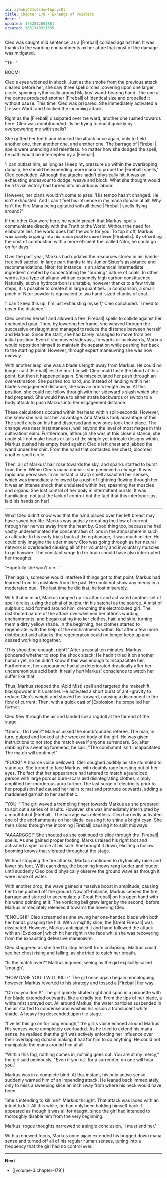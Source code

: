 ```yaml
---
id: zj9wbj421c6s4qwfhpcys0l
title: Chapter 178 - Exhange of Pointers
desc: ''
updated: 1652812601861
created: 1651340921335
---
```


Cleo was caught mid sentence, as a |Fireball| collided against her. It was thanks to the warding enchantments on her attire that most of the damage was mitigated.

"Thi-"

BOOM!

Cleo's eyes widened in shock. Just as the smoke from the previous attack cleared before her, she saw three spell circles, covering upon one larger circle, spinning rythmically around Markus' wand-bearing hand. The one at the centre produced another |Fireball| of identical size and propelled it without pause. This time, Cleo was prepared. She immediately activated a |Lesser Ward| and blocked the incoming attack.

Right as the |Fireball| dissipated over the ward, another one rushed towards here. Cleo was dumbfounded. 'Is he trying to end it quickly by overpowering me with spells?'

She gritted her teeth and blocked the attack once again, only to field another one, then another one, and another one. The barrage of |Fireball| spells were unending and relentless. No matter how she dodged the spell, he path would be intercepted by a |Fireball|.

'I can outlast him, as long as I keep my pressure up within the overlapping domain, he should be expending more mana to propel the |Fireball| spells,' Cleo concluded. Although the attacks hadn't physically hit, it was an exhausting endeavour to dodge, weave and block. What she thought would be a trivial victory had turned into an arduous labour.

However, her plans wouldn't come to pass. 'His tempo hasn't changed. He isn't exhausted. And I can't feel his influence in my mana domain at all! Why isn't the Fire Mana being agitated with all these |Fireball| spells flying around?'

If the other Guy were here, he would preach that Markus' spells communicate directly with the Truth of the World. Without the need for elaborate lies, the world does half the work for you. To top it off, Markus was barely tapping into his mana pool to case these |Fireballs|. By offsetting the cost of combustion with a more efficient fuel called Nitor, he could go on for days. 

Over the past year, Markus had updated the resources stored in his hands-free belt satchel, in large part thanks to his Junior Sister's assistance and recommendations. Nitor, for instance, is an alchemical intermediate ingredient created by concentrating the "burning" nature of coals. In other words, its a type of alkane with an extremely high carbon constituence. Naturally, such a hydrocarbon is unstable, however thanks to a few trivial steps, it is possible to create it in large quantities. In comparison, a small pinch of Nitor powder is equivalent to two hand-sized chunks of coal.

'I can't keep this up, I'm just exhausting myself,' Cleo concluded. 'I need to cover the distance.'

Cleo centred herself and allowed a few |Fireball| spells to collide against her enchanted gear. Then, by lowering her frame, she weaved through the successive onslaught and managed to reduce the distance between herself and Markus. Since the start, she had barely managed to move from her initial position. Even if she moved sideways, forwards or backwards, Markus would reposition himself to maintain the separation while pushing her back to the starting point. However, through expert maneuvring she was now midway.

With another leap, she was a blade's length away from Markus. He could no longer cast |Fireball| lest he hurt himself. Cleo could taste the blood at this point, but then it happened again. She miscalculated her push through an overestimation. She pushed too hard, and instead of landing within her blade's engagement distance, she was an arm's length away. At this position, she could not follow through with her sideward's slash which she had prepared. She would have to either strafe backwards or switch to a body attack to push Markus into her engagement distance.

These calculations occured within her head within split-seconds. However, she knew she had lost her advantage. And Markus took advantage of this. The spell circls on his hand dispersed and new ones took their place. The change was near instantaneous, well beyond the level of most mages in this cultivationr ealm. Furthermore, although she was at this close distance, she could still not make heads or tails of the simple yet intricate designs within. Markus pushed his empty hand against Cleo's left chest and jabbed the wand under her chin. From the hand that contacted her chest, bloomed another spell circle.

Then, all of Markus' hair rose towards the sky, and sparks started to burst from them. Within Cleo's mana domain, she percieved a change. It was rapid and pervasive. In an instant, a sharp smell assaulted her senses, which was immediately followed by a rush of lightning flowing through her. It was an intense shock that undulated within her, spasming her muscles and organs. She lost control of her body in intermittent bursts. It was humiliating, not just the lack of control, but the fact that this interloper just laid his hands on her!

____

What Cleo didn't know was that the hand placed over her left breast may have saved her life. Markus was actively rerouting the flow of current through her nerves away from the heart by. Good thing too, because he had vastly underestimated the concentration of ions in the atmosphere in such an altitude. In his early trials back at the orphanage, it was much milder. He could only imagine the utter misery Cleo was going through as her neural network is overloaded causing all of her voluntary and involuntary muscles to go haywire. The constant surge to her brain should have also interrupted her thoughts.

'Hopefully she won't die...'

Then again, someone would interfere if things got to that point. Markus had learned from his mistakes from the past. He could not show any mercy in a moderated duel. The last time he did that, he lost miserably.

With that in mind, Markus ramped up his attack and activated another set of spell circles, using the phial of sulphur in his satchel as the source. A mist of sulphuric acid formed around him, drenching the electrocuted girl. The distributed nature of the attack overwhelmed her attire's warding enchantments, and began eating into her clothes, hair, and skin, turning them a dirty yellow shade. In the beginning, her clothes started to regenerate, with the help of the enchantments within. But after a few more distributed acid attacks, the regeneration could no longer keep up and ceased working altogether.

'This should be enough, right?' After a casual ten minutes, Markus pondered whether to stop the shock attack. He hadn't tried it on another human yet, so he didn't know if this was enough to incapacitate her. Furthermore, her appearance had also deteriorated drastically after her unceremonious acid bath. It really hurt Markus' conscience to watch her suffer like that.

Thus, Markus stopped the |Acid Mist| spell and targeted the makeshift blackpowder in his satchel. He activated a short burst of anti-gravity to reduce Cleo's weight and shoved her forward, causing a disconnect in the flow of current. Then, with a quick cast of |Explosion| he propelled her further.

Cleo flew through the air and landed like a ragdoll at the far end of the stage.

"Umm... Do I win?" Markus asked the dumbfounded referee. The man, in turn, gulped and looked at the wrecked body of the girl. He was given instructions to not stop the match even if anyone surrenders. So, after dabbing his sweating forehead, he said, "The combatant isn't incapacitated. The match will continue!"

"FUCK!" A hoarse voice bellowed. Cleo coughed audibly as she stumbled to stand up. She turned to face Markus, with deathly rage bursting out of her eyes. The fact that her appearance had tattered to match a jaundiced person with large porous burn-scars and disintegrating clothes, simply amplified her murderous aura further. The last surge of electricity prior to her propulsion had caused her hairs to mat and protrude outwards, adding a maddened garnish to her aesthetic.

"YOU-" The girl waved a trembling finger towards Markus as she prepared to spit out a series of insults. However, she was immediately interrupted by a mouthful of |Fireball|. The barrage was relentless. Cleo hurriedly activated one of the enchantments on her blade, causing it to shine a bright cyan. She then sliced through the incoming |Fireball| causing it to split midways.

"AAAARGGG!" She shouted as she continued to slice through the |Fireball| spells. As she gained proper footing, Markus raised his right foot and activated a spell circle at his sole. She brought it down, eliciting a hollow booming knows that vibrated throughout the stage.

Without stopping the fire attacks, Markus continued to rhytmically raise and lower his foot. With each drop, the booming knows rang louder and louder, until suddenly Cleo could physically observe the ground wave as through it were made of water.

With another drop, the wave gained a massive boost in amplitude, causing her to be pushed off the ground. Now off-balance, Markus ceased the fire barrage and started to accumulate a |Great Fireball| on his open hand with his wand pointing at it. The vorticing ball grew larger by the second, before Markus immediately released it towards the hovering Cleo.

"ENOUGH!" Cleo screamed as she swung her one-handed blade with both her hands grasping the hilt. With a mightly slice, the |Great Fireball| was dissipated. However, Markus anticipated it and hand followed the attack with an |Explosion| which hit her right in the face while she was recovering from the exhausting defensive maneouvre.

Cleo staggered as she tried to stop herself from collapsing. Markus could see her chest rising and falling, as she tried to catch her breath.

"Is the match over?" Markus inquired, seeing as the girl explicitly called 'enough'.

"HOW DARE YOU! I WILL KILL-" The girl once again begain monologuing, however, Markus reverted to his strategy and tossed a |Fireball| her way.

"Oh no you don't!" The girl quickly strafed right and spun in a pirouette with her blade extended outwards, like a deadly top. From the tips of her blade, a white mist sprayed out. All around Markus, the water particles suspended in the air started to condense and washed his vision a translucent white shade. A heavy fog descended upon the stage.

"I've let this go on for long enough," the girl's voice echoed around Markus. His senses were completely overloaded. As he tried to extend his mana sense, he realised that the girl was actively enforcing her influence over their overlapping domain making it had for him to do anything. He could not manipulate the mana around him at all.

"Within this fog, nothing comes in, nothing goes out. You are at my mercy," the girl said ominously. "Even if you call for a surrender, no one will hear you."

Markus was in a complete bind. At that instant, his only active sense suddenly warned him of an impending attack. He leaned back immediately, only to miss a sweeping slice an inch away from where his neck would have been.

'She's intending to kill me?' Markus thought. That attack was laced with an intent to kill. All this while, he had only been holding himself back. It appeared as though it was all for naught, since the girl had intended to thoroughly disable him from the very beginning.

Markus' rogue thoughts narrowed to a single conclusion, 'I must end her.'

With a renewed focus, Markus once again extended his bogged down mana sense and turned off all of his regular human senses, tuning into a frequency that the girl had no control over.

____

**Next**
* [[volume-3.chapter-179]]